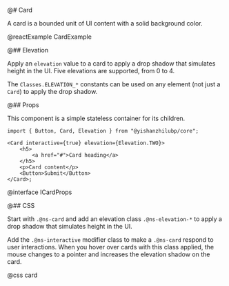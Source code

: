 @# Card

A card is a bounded unit of UI content with a solid background color.

@reactExample CardExample

@## Elevation

Apply an `elevation` value to a card to apply a drop shadow that simulates
height in the UI. Five elevations are supported, from 0 to 4.

The `Classes.ELEVATION_*` constants can be used on any element (not just a
`Card`) to apply the drop shadow.

@## Props

This component is a simple stateless container for its children.

```tsx
import { Button, Card, Elevation } from "@yishanzhilubp/core";

<Card interactive={true} elevation={Elevation.TWO}>
    <h5>
        <a href="#">Card heading</a>
    </h5>
    <p>Card content</p>
    <Button>Submit</Button>
</Card>;
```

@interface ICardProps

@## CSS

Start with `.@ns-card` and add an elevation class `.@ns-elevation-*` to apply a
drop shadow that simulates height in the UI.

Add the `.@ns-interactive` modifier class to make a `.@ns-card` respond to user
interactions. When you hover over cards with this class applied, the mouse
changes to a pointer and increases the elevation shadow on the card.

@css card

